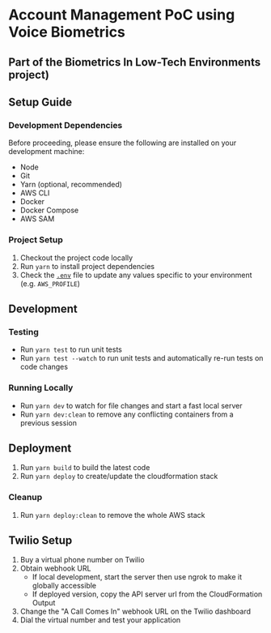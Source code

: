 # Account Management PoC using Voice Biometrics 
## Part of the Biometrics In Low-Tech Environments project)

## Setup Guide

### Development Dependencies

Before proceeding, please ensure the following are installed on your development
machine:

-   Node
-   Git
-   Yarn (optional, recommended)
-   AWS CLI
-   Docker
-   Docker Compose
-   AWS SAM

### Project Setup

1. Checkout the project code locally
2. Run `yarn` to install project dependencies
3. Check the [`.env`](./.env.example) file to update any values specific to your
   environment (e.g. `AWS_PROFILE`)

## Development

### Testing

-   Run `yarn test` to run unit tests
-   Run `yarn test --watch` to run unit tests and automatically re-run tests on
    code changes

### Running Locally

-   Run `yarn dev` to watch for file changes and start a fast local server
-   Run `yarn dev:clean` to remove any conflicting containers from a previous
    session

## Deployment

1. Run `yarn build` to build the latest code
2. Run `yarn deploy` to create/update the cloudformation stack

### Cleanup

1. Run `yarn deploy:clean` to remove the whole AWS stack

## Twilio Setup

1. Buy a virtual phone number on Twilio
2. Obtain webhook URL
    - If local development, start the server then use ngrok to make it globally
      accessible
    - If deployed version, copy the API server url from the CloudFormation
      Output
3. Change the "A Call Comes In" webhook URL on the Twilio dashboard
4. Dial the virtual number and test your application
